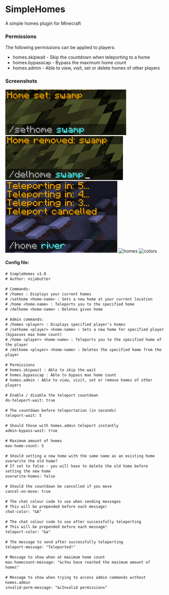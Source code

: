 # SimpleHomes
A simple homes plugin for Minecraft

### Permissions
The following permissions can be applied to players:
* homes.skipwait - Skip the countdown when teleporting to a home
* homes.bypasscap - Bypass the maximum home count
* homes.admin - Able to view, visit, set or delete homes of other players

### Screenshots
![sethome](https://raw.githubusercontent.com/nijabutter/SimpleHomes/master/screenshots/sethome.PNG)
![delhome](https://raw.githubusercontent.com/nijabutter/SimpleHomes/master/screenshots/delhome.png)
![cancelled](https://raw.githubusercontent.com/nijabutter/SimpleHomes/master/screenshots/cancelled.PNG)
![homes](https://raw.githubusercontent.com/nijabutter/SimpleHomes/master/screenshots/homes.PNG)
![colors](https://raw.githubusercontent.com/nijabutter/SimpleHomes/master/screenshots/ccolors.PNG)
#### Config file:
```
# SimpleHomes v1.0
# Author: nijabutter

# Commands:
# /homes : Displays your current homes
# /sethome <home-name> : Sets a new home at your current location
# /home <home-name> : Teleports you to the specified home
# /delhome <home-name> : Deletes given home

# Admin commands:
# /homes <player> : Displays specified player's homes
# /sethome <player> <home-name> : Sets a new home for specified player (bypasses max home count)
# /home <player> <home-name> : Teleports you to the specified home of the player
# /delhome <player> <home-name> : Deletes the specified home from the player

# Permissions
# homes.skipwait : Able to skip the wait
# homes.bypasscap : Able to bypass max home count
# homes.admin : Able to view, visit, set or remove homes of other players

# Enable / disable the teleport countdown
do-teleport-wait: true

# The countdown before teleportation (in seconds)
teleport-wait: 5

# Should those with homes.admin teleport instantly
admin-bypass-wait: true

# Maximum amount of homes
max-home-count: 5

# Should setting a new home with the same name as an existing home overwrite the old home?
# If set to false - you will have to delete the old home before setting the new home
overwrite-homes: false

# Should the countdown be cancelled if you move
cancel-on-move: true

# The chat colour code to use when sending messages
# This will be prepended before each message!
chat-color: "&6"

# The chat colour code to use after successfully teleporting
# This will be prepended before each message!
teleport-color: "&a"

# The message to send after successfully teleporting
teleport-message: "Teleported!"

# Message to show when at maximum home count
max-homecount-message: "&cYou have reached the maximum amount of homes"

# Message to show when trying to access admin commands without homes.admin
invalid-perm-message: "&cInvalid permissions"
```

